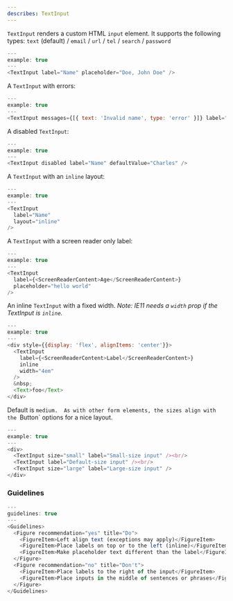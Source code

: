 ```yaml
---
describes: TextInput
---
```


`TextInput` renders a custom HTML `input` element. It supports the following types: `text` (default) / `email` / `url` / `tel` / `search` / `password`

```js
---
example: true
---
<TextInput label="Name" placeholder="Doe, John Doe" />
```

A `TextInput` with errors:

```js
---
example: true
---
<TextInput messages={[{ text: 'Invalid name', type: 'error' }]} label="Name" />
```

A disabled `TextInput`:

```js
---
example: true
---
<TextInput disabled label="Name" defaultValue="Charles" />
```

A `TextInput` with an `inline` layout:

```js
---
example: true
---
<TextInput
  label="Name"
  layout="inline"
/>
```

A `TextInput` with a screen reader only label:

```js
---
example: true
---
<TextInput
  label={<ScreenReaderContent>Age</ScreenReaderContent>}
  placeholder="hello world"
/>
```

An inline `TextInput` with a fixed width. *Note: IE11 needs a `width` prop if
the TextInput is `inline`.*

```js
---
example: true
---
<div style={{display: 'flex', alignItems: 'center'}}>
  <TextInput
    label={<ScreenReaderContent>Label</ScreenReaderContent>}
    inline
    width="4em"
  />
  &nbsp;
  <Text>foo</Text>
</div>
```

Default is `medium.  As with other form elements, the sizes align with the `Button` options for a nice layout.

```js
---
example: true
---
<div>
  <TextInput size="small" label="Small-size input" /><br/>
  <TextInput label="Default-size input" /><br/>
  <TextInput size="large" label="Large-size input" />
</div>
```
### Guidelines

```js
---
guidelines: true
---
<Guidelines>
  <Figure recommendation="yes" title="Do">
    <FigureItem>Left align text (exceptions may apply)</FigureItem>
    <FigureItem>Place labels on top or to the left (inline)</FigureItem>
    <FigureItem>Make placeholder text different than the label</FigureItem>
  </Figure>
  <Figure recommendation="no" title="Don't">
    <FigureItem>Place labels to the right of the input</FigureItem>
    <FigureItem>Place inputs in the middle of sentences or phrases</FigureItem>
  </Figure>
</Guidelines>
```
